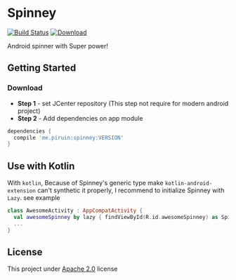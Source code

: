 # Spinney
[![Build Status](https://travis-ci.org/piruin/spinney.svg?branch=master)](https://travis-ci.org/piruin/spinney)
[![Download](https://api.bintray.com/packages/blazei/maven/Spinney/images/download.svg)](https://bintray.com/blazei/maven/Spinney/_latestVersion)

Android spinner with Super power!

## Getting Started
### Download

- **Step 1** - set JCenter repository (This step not require for modern android project)
- **Step 2** - Add dependencies on app module

```groovy
dependencies {
  compile 'me.piruin:spinney:VERSION'
}
```

## Use with Kotlin
With `kotlin`, Because of Spinney's generic type make `kotlin-android-extension` can't synthetic it properly, I recommend to initialize Spinney with `Lazy`. see example

```kotlin
class AwesomeActivity : AppCompatActivity {
  val awesomeSpinney by lazy { findViewById(R.id.awesomeSpinney) as Spinney<Awesome> }
  ...
}
```

## License
This project under [Apache 2.0](http://www.apache.org/licenses/LICENSE-2.0) license
